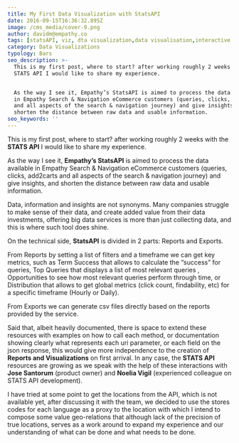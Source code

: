 ```yaml
---
title: My First Data Visualization with StatsAPI
date: 2016-09-15T16:36:32.895Z
image: /cms_media/cover-9.png
author: davidm@empathy.co
tags: [statsAPI, viz, dta visualization,data visualisation,interactive data,infographics, data tool, graphical data,Stats API]
category: Data Visualizations
typology: Bars
seo_description: >-
  This is my first post, where to start? after working roughly 2 weeks with the
  STATS API I would like to share my experience.


  As the way I see it, Empathy’s StatsAPI is aimed to process the data available
  in Empathy Search & Navigation eCommerce customers (queries, clicks, add2carts
  and all aspects of the search & navigation journey) and give insights, and
  shorten the distance between raw data and usable information.
seo_keywords: ''
---
```


<iyd-iframe src="/local-data-vis/2017-09-15-my-first-two-weeks-creating-Data-Viz/bars.html" desktop-height="520px" tablet-height="" mobile-height="" framebimg-order="1"></iyd-iframe>

This is my first post, where to start? after working roughly 2 weeks with the __STATS API__ I would like to share my experience.

As the way I see it, __Empathy’s StatsAPI__ is aimed to process the data available in Empathy Search & Navigation eCommerce customers (queries, clicks, add2carts and all aspects of the search & navigation journey) and give insights, and shorten the distance between raw data and usable information.

Data, information and insights are not synonyms. Many companies struggle to make sense of their data, and create added value from their data investments, offering big data services is more than just collecting data, and this is where such tool does shine.

On the technical side, **StatsAPI** is divided in 2 parts: Reports and Exports.

From Reports by setting a list of filters and a timeframe we can get key metrics, such as Term Success that allows to calculate the “success” for queries, Top Queries that displays a list of most relevant queries , Opportunities to see how most relevant queries perform through time, or Distribution that allows to get global metrics (click count, findability, etc) for a specific timeframe (Hourly or Daily).

<iyd-iframe src="/local-data-vis/2017-09-15-my-first-two-weeks-creating-Data-Viz/bubbles.html" desktop-height="520px" tablet-height="" mobile-height="" framebimg-order="1"></iyd-iframe>

From Exports we can generate csv files directly based on the reports provided by the service.

Said that, albeit heavily documented, there is space to extend these resources with examples on how to call each method, or documentation showing clearly what represents each uri parameter, or each field on the json response, this would give more independence to the creation of __Reports and Visualizations__ on first arrival. In any case, the **STATS API** resources are growing as we speak with the help of these interactions with **Jose Santorum** (product owner) and **Noelia Vigil** (experienced colleague on STATS API development).

I have tried at some point to get the locations from the API, which is not available yet, after discussing it with the team, we decided to use the stores codes for each language as a proxy to the location with which I intend to compose some value geo-relations that although lack of the precision of true locations, serves as a work around to expand my experience and our understanding of what can be done and what needs to be done.
